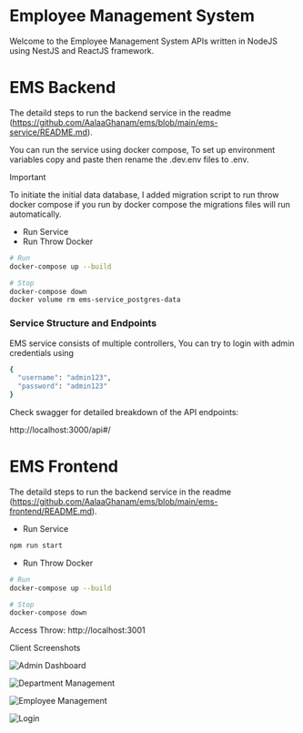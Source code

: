 # Employee Management System

Welcome to the Employee Management System APIs written in NodeJS using NestJS and ReactJS framework.
# EMS Backend

The detaild steps to run the backend service in the readme (https://github.com/AalaaGhanam/ems/blob/main/ems-service/README.md).

You can run the service using docker compose,
To set up environment variables copy and paste then rename the .dev.env files to .env.

> [!IMPORTANT]
> To initiate the initial data database, I added migration script to run throw docker compose if you run by docker compose the migrations files will run automatically.


- Run Service
- Run Throw Docker
```sh
# Run
docker-compose up --build

# Stop
docker-compose down
docker volume rm ems-service_postgres-data
```

### Service Structure and Endpoints
 
EMS service consists of multiple controllers, 
You can try to login with admin credentials using 
```sh
{
  "username": "admin123",
  "password": "admin123"
}
```
Check swagger for detailed breakdown of the API endpoints:

http://localhost:3000/api#/

# EMS Frontend

The detaild steps to run the backend service in the readme (https://github.com/AalaaGhanam/ems/blob/main/ems-frontend/README.md).

- Run Service

```sh
npm run start
```

- Run Throw Docker
```sh
# Run
docker-compose up --build

# Stop
docker-compose down
```

Access Throw: http://localhost:3001

Client Screenshots

![Admin Dashboard](<blob/Screenshot 2025-01-09 at 4.12.14 AM.png>)

![Department Management](<blob/Screenshot 2025-01-09 at 4.11.57 AM.png>)

![Employee Management](<blob/Screenshot 2025-01-09 at 4.11.49 AM.png>)

![Login](<blob/Screenshot 2025-01-09 at 4.12.23 AM.png>)